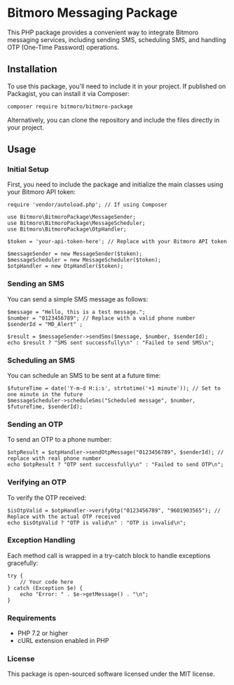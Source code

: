 
# Bitmoro Messaging Package

This PHP package provides a convenient way to integrate Bitmoro messaging services, including sending SMS, scheduling SMS, and handling OTP (One-Time Password) operations.

## Installation

To use this package, you'll need to include it in your project. If published on Packagist, you can install it via Composer:
``` bash
composer require bitmoro/bitmoro-package
```
Alternatively, you can clone the repository and include the files directly in your project.

## Usage
### Initial Setup
First, you need to include the package and initialize the main classes using your Bitmoro API token:
```
require 'vendor/autoload.php'; // If using Composer

use Bitmoro\BitmoroPackage\MessageSender;
use Bitmoro\BitmoroPackage\MessageScheduler;
use Bitmoro\BitmoroPackage\OtpHandler;

$token = 'your-api-token-here'; // Replace with your Bitmoro API token

$messageSender = new MessageSender($token);
$messageScheduler = new MessageScheduler($token);
$otpHandler = new OtpHandler($token);

```
### Sending an SMS
You can send a simple SMS message as follows:
```
$message = "Hello, this is a test message.";
$number = "0123456789"; // Replace with a valid phone number
$senderId = "MD_Alert" ;

$result = $messageSender->sendSms($message, $number, $senderId);
echo $result ? "SMS sent successfully\n" : "Failed to send SMS\n";

```
### Scheduling an SMS
You can schedule an SMS to be sent at a future time:
```
$futureTime = date('Y-m-d H:i:s', strtotime('+1 minute')); // Set to one minute in the future
$messageScheduler->scheduleSms("Scheduled message", $number, $futureTime, $senderId);

```

### Sending an OTP
To send an OTP to a phone number:
```
$otpResult = $otpHandler->sendOtpMessage("0123456789", $senderId); // replace with real phone number
echo $otpResult ? "OTP sent successfully\n" : "Failed to send OTP\n";

```
### Verifying an OTP
To verify the OTP received:
```
$isOtpValid = $otpHandler->verifyOtp("0123456789", "9601903565"); // Replace with the actual OTP received
echo $isOtpValid ? "OTP is valid\n" : "OTP is invalid\n";

```
### Exception Handling
Each method call is wrapped in a try-catch block to handle exceptions gracefully:
```
try {
    // Your code here
} catch (Exception $e) {
    echo "Error: " . $e->getMessage() . "\n";
}

```
### Requirements
- PHP 7.2 or higher
- cURL extension enabled in PHP
### License
This package is open-sourced software licensed under the MIT license.

